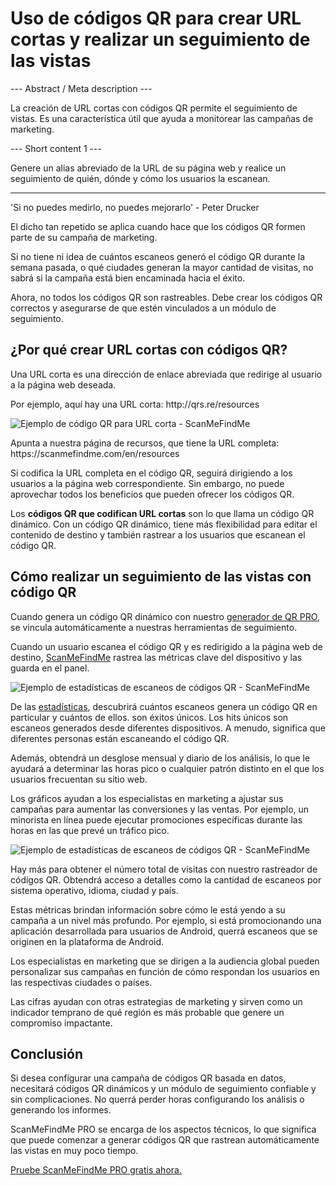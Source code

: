 <h1>Uso de códigos QR para crear URL cortas y realizar un seguimiento de las vistas</h1>

--- Abstract / Meta description ---

La creación de URL cortas con códigos QR permite el seguimiento de vistas. Es una característica útil que ayuda a monitorear las campañas de marketing.

--- Short content 1 ---

Genere un alias abreviado de la URL de su página web y realice un seguimiento de quién, dónde y cómo los usuarios la escanean.

----------

<p><span class = "font-italic">'Si no puedes medirlo, no puedes mejorarlo'</span> - Peter Drucker</p>
<p>El dicho tan repetido se aplica cuando hace que los códigos QR formen parte de su campaña de marketing.</p>
<p>Si no tiene ni idea de cuántos escaneos generó el código QR durante la semana pasada, o qué ciudades generan la mayor cantidad de visitas, no sabrá si la campaña está bien encaminada hacia el éxito.</p>
<p>Ahora, no todos los códigos QR son rastreables. Debe crear los códigos QR correctos y asegurarse de que estén vinculados a un módulo de seguimiento.</p>
<h2>¿Por qué crear URL cortas con códigos QR?</h2>
<p>Una URL corta es una dirección de enlace abreviada que redirige al usuario a la página web deseada.</p>

<p>Por ejemplo, aquí hay una URL corta: <span class = "font-italic"> http://qrs.re/resources </span></p>

<p class="imageholder"><img src="https://media.scanmefindme.com/blog/about_dynamic_url/files/img 1 - qr.png" alt="Ejemplo de código QR para URL corta - ScanMeFindMe"></p>

<p>Apunta a nuestra página de recursos, que tiene la URL completa: <span class = "font-italic"> https://scanmefindme.com/en/resources </span></p>

<p>Si codifica la URL completa en el código QR, seguirá dirigiendo a los usuarios a la página web correspondiente. Sin embargo, no puede aprovechar todos los beneficios que pueden ofrecer los códigos QR.</p>

<p>Los <strong>códigos QR que codifican URL cortas</strong> son lo que llama un código QR dinámico. Con un código QR dinámico, tiene más flexibilidad para editar el contenido de destino y también rastrear a los usuarios que escanean el código QR.</p>
<h2>Cómo realizar un seguimiento de las vistas con código QR</h2>
<p>Cuando genera un código QR dinámico con nuestro <a href="#pro">generador de QR PRO</a>, se vincula automáticamente a nuestras herramientas de seguimiento.</p>

<p>Cuando un usuario escanea el código QR y es redirigido a la página web de destino, <a href="#static:url">ScanMeFindMe</a> rastrea las métricas clave del dispositivo y las guarda en el panel. </ p >

<p class="imageholder"><img src="https://media.scanmefindme.com/blog/about_dynamic_url/files/img 2 - total scans.png" alt="Ejemplo de estadísticas de escaneos de códigos QR - ScanMeFindMe"></p>

<p>De las <a href="#article:about_statistics" title=" Estadísticas de escaneos para códigos QR dinámicos">estadísticas</a>, descubrirá cuántos escaneos genera un código QR en particular y cuántos de ellos. son éxitos únicos. Los hits únicos son escaneos generados desde diferentes dispositivos. A menudo, significa que diferentes personas están escaneando el código QR.</p>

<p>Además, obtendrá un desglose mensual y diario de los análisis, lo que le ayudará a determinar las horas pico o cualquier patrón distinto en el que los usuarios frecuentan su sitio web.</p>

<p>Los gráficos ayudan a los especialistas en marketing a ajustar sus campañas para aumentar las conversiones y las ventas. Por ejemplo, un minorista en línea puede ejecutar promociones específicas durante las horas en las que prevé un tráfico pico.</p>

<p class="imageholder"><img src="https://media.scanmefindme.com/blog/about_dynamic_url/files/img 3 - scans by.png" alt="Ejemplo de estadísticas de escaneos de códigos QR - ScanMeFindMe"></p>

<p>Hay más para obtener el número total de visitas con nuestro rastreador de códigos QR. Obtendrá acceso a detalles como la cantidad de escaneos por sistema operativo, idioma, ciudad y país.</p>

<p>Estas métricas brindan información sobre cómo le está yendo a su campaña a un nivel más profundo. Por ejemplo, si está promocionando una aplicación desarrollada para usuarios de Android, querrá escaneos que se originen en la plataforma de Android.</p>

<p>Los especialistas en marketing que se dirigen a la audiencia global pueden personalizar sus campañas en función de cómo respondan los usuarios en las respectivas ciudades o países.</p>

<p>Las cifras ayudan con otras estrategias de marketing y sirven como un indicador temprano de qué región es más probable que genere un compromiso impactante.</p>
<h2>Conclusión</h2>
<p>Si desea configurar una campaña de códigos QR basada en datos, necesitará códigos QR dinámicos y un módulo de seguimiento confiable y sin complicaciones. No querrá perder horas configurando los análisis o generando los informes.</p>

<p>ScanMeFindMe PRO se encarga de los aspectos técnicos, lo que significa que puede comenzar a generar códigos QR que rastrean automáticamente las vistas en muy poco tiempo.</p>

<p><a href="#pro">Pruebe ScanMeFindMe PRO gratis ahora.</a></p>